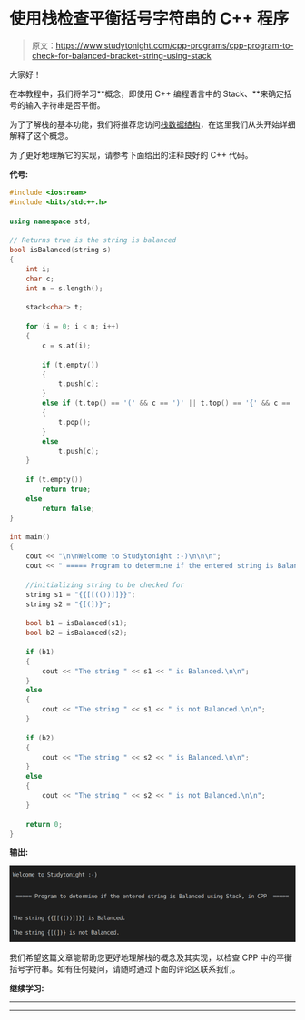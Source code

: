 # 使用栈检查平衡括号字符串的 C++ 程序

> 原文：<https://www.studytonight.com/cpp-programs/cpp-program-to-check-for-balanced-bracket-string-using-stack>

大家好！

在本教程中，我们将学习**概念，即使用 C++ 编程语言中的 Stack、**来确定括号的输入字符串是否平衡。

为了了解栈的基本功能，我们将推荐您访问[栈数据结构](https://www.studytonight.com/data-structures/stack-data-structure)，在这里我们从头开始详细解释了这个概念。

为了更好地理解它的实现，请参考下面给出的注释良好的 C++ 代码。

**代号:**

```cpp
#include <iostream>
#include <bits/stdc++.h>

using namespace std;

// Returns true is the string is balanced
bool isBalanced(string s)
{
    int i;
    char c;
    int n = s.length();

    stack<char> t;

    for (i = 0; i < n; i++)
    {
        c = s.at(i);

        if (t.empty())
        {
            t.push(c);
        }
        else if (t.top() == '(' && c == ')' || t.top() == '{' && c == '}' || t.top() == '[' && c == ']')
        {
            t.pop();
        }
        else
            t.push(c);
    }

    if (t.empty())
        return true;
    else
        return false;
}

int main()
{
    cout << "\n\nWelcome to Studytonight :-)\n\n\n";
    cout << " ===== Program to determine if the entered string is Balanced using Stack, in CPP  ===== \n\n\n";

    //initializing string to be checked for
    string s1 = "{{[[(())]]}}";
    string s2 = "{[(])}";

    bool b1 = isBalanced(s1);
    bool b2 = isBalanced(s2);

    if (b1)
    {
        cout << "The string " << s1 << " is Balanced.\n\n";
    }
    else
    {
        cout << "The string " << s1 << " is not Balanced.\n\n";
    }

    if (b2)
    {
        cout << "The string " << s2 << " is Balanced.\n\n";
    }
    else
    {
        cout << "The string " << s2 << " is not Balanced.\n\n";
    }

    return 0;
}
```

**输出:**

![C++ balanced string using Stack](img/62afdc6baa368b90eea06f9163958ff2.png)

我们希望这篇文章能帮助您更好地理解栈的概念及其实现，以检查 CPP 中的平衡括号字符串。如有任何疑问，请随时通过下面的评论区联系我们。

**继续学习:**

* * *

* * *